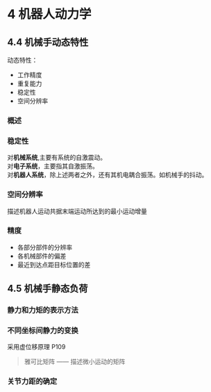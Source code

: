 # 4 机器人动力学

## 4.4 机械手动态特性

动态特性：

- 工作精度
- 重复能力
- 稳定性
- 空间分辨率

### 概述

### 稳定性

对**机械系统**,主要有系统的自激震动。  
对**电子系统**，主要指其自激振荡。  
对**机器人系统**，除上述两者之外，还有其机电耦合振荡。如机械手的抖动。

### 空间分辨率

描述机器人运动共据末端运动所达到的最小运动增量

### 精度

- 各部分部件的分辨率
- 各机械部件的偏差
- 最近到达点距目标位置的差

## 4.5 机械手静态负荷

### 静力和力矩的表示方法

### 不同坐标间静力的变换

采用虚位移原理 P109

> 雅可比矩阵 —— 描述微小运动的矩阵

### 关节力距的确定
